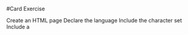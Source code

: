 #Card Exercise

Create an HTML page
Declare the language
Include the character set
Include a <title>
Add A link to an external stylesheet
Create your external stylesheet
Include the character set
Save it

